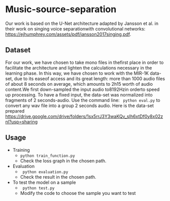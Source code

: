 # Music-source-separation
Our work is based on the U-Net architecture adapted by Jansson et al. in their work on singing voice separationwith convolutional networks: https://ejhumphrey.com/assets/pdf/jansson2017singing.pdf.
## Dataset
For our work, we have chosen to take mono files in thefirst place in order to facilitate the architecture and lighten the calculations necessary in the learning phase. In this way, we have chosen to work with the MIR-1K data-set, due to its easeof access and its great length: more than 1000 audio files of about 8 seconds on average, which amounts to 2h15 worth of audio content.We first down-sampled the input audio to8192Hzin orderto speed up processing. To have a fixed input, the data-set was normalized into fragments of 2 seconds-audio. Use the command line: ``` python eval.py``` to convert any wav file into a group 2 seconds audio. Here is the data-set prepared https://drive.google.com/drive/folders/1sx5rrJ3Y3waKQv_sIh6xtDf0y8x02znl?usp=sharing
## Usage

* Training
  * ```python train_function.py```
  * Check the loss graph in the chosen path.
* Evaluation
  * ``` python evaluation.py```
  * Check the result in the chosen path.
* To test the model on a sample
  * ``` python test.py```
  * Modify the code to choose the sample you want to test
